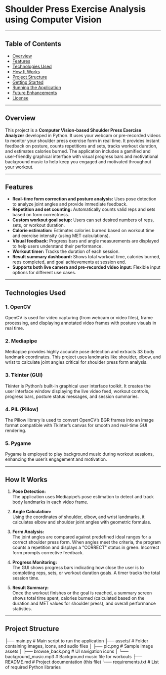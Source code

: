 # Shoulder Press Exercise Analysis using Computer Vision

---

## Table of Contents
- [Overview](#overview)  
- [Features](#features)  
- [Technologies Used](#technologies-used)  
- [How It Works](#how-it-works)  
- [Project Structure](#project-structure)  
- [Getting Started](#getting-started)  
- [Running the Application](#running-the-application)  
- [Future Enhancements](#future-enhancements)  
- [License](#license)  

---

## Overview

This project is a **Computer Vision-based Shoulder Press Exercise Analyzer** developed in Python. It uses your webcam or pre-recorded videos to monitor your shoulder press exercise form in real time. It provides instant feedback on posture, counts repetitions and sets, tracks workout duration, and estimates calories burned. The application includes a gamified and user-friendly graphical interface with visual progress bars and motivational background music to help keep you engaged and motivated throughout your workout.

---

## Features

- **Real-time form correction and posture analysis:** Uses pose detection to analyze joint angles and provide immediate feedback.  
- **Repetition and set counting:** Automatically counts valid reps and sets based on form correctness.  
- **Custom workout goal setup:** Users can set desired numbers of reps, sets, or workout duration.  
- **Calorie estimation:** Estimates calories burned based on workout time and exercise intensity (using MET calculations).  
- **Visual feedback:** Progress bars and angle measurements are displayed to help users understand their performance.  
- **Workout timer:** Tracks the duration of each session.  
- **Result summary dashboard:** Shows total workout time, calories burned, reps completed, and goal achievements at session end.  
- **Supports both live camera and pre-recorded video input:** Flexible input options for different use cases.

---

## Technologies Used

### 1. OpenCV  
OpenCV is used for video capturing (from webcam or video files), frame processing, and displaying annotated video frames with posture visuals in real time.

### 2. Mediapipe  
Mediapipe provides highly accurate pose detection and extracts 33 body landmark coordinates. This project uses landmarks like shoulder, elbow, and wrist to calculate joint angles critical for shoulder press form analysis.

### 3. Tkinter (GUI)  
Tkinter is Python’s built-in graphical user interface toolkit. It creates the user interface window displaying the live video feed, workout controls, progress bars, posture status messages, and session summaries.

### 4. PIL (Pillow)  
The Pillow library is used to convert OpenCV’s BGR frames into an image format compatible with Tkinter’s canvas for smooth and real-time GUI rendering.

### 5. Pygame  
Pygame is employed to play background music during workout sessions, enhancing the user’s engagement and motivation.

---

## How It Works

1. **Pose Detection:**  
   The application uses Mediapipe’s pose estimation to detect and track body landmarks in each video frame.

2. **Angle Calculation:**  
   Using the coordinates of shoulder, elbow, and wrist landmarks, it calculates elbow and shoulder joint angles with geometric formulas.

3. **Form Analysis:**  
   The joint angles are compared against predefined ideal ranges for a correct shoulder press form. When angles meet the criteria, the program counts a repetition and displays a "CORRECT" status in green. Incorrect form prompts corrective feedback.

4. **Progress Monitoring:**  
   The GUI shows progress bars indicating how close the user is to completing reps, sets, or workout duration goals. A timer tracks the total session time.

5. **Result Summary:**  
   Once the workout finishes or the goal is reached, a summary screen shows total time spent, calories burned (calculated based on the duration and MET values for shoulder press), and overall performance statistics.

---

## Project Structure

├── main.py # Main script to run the application
├── assets/ # Folder containing images, icons, and audio files
│ ├── pic.png # Sample image assets
│ ├── browse_back.png # UI navigation icons
│ └── background_music.mp3 # Background music file for workouts
├── README.md # Project documentation (this file)
└── requirements.txt # List of required Python libraries
